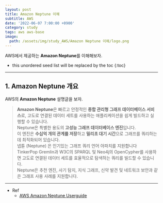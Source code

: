 ```yaml
---
layout: post
title: Amazon Neptune 이해
subtitle: AWS
date: '2022-06-07 7:00:00 +0900'
category: study
tags: aws aws-base
image:
  path: /assets/img/study_AWS/Amazon Neptune 이해/logo.png
---
```


AWS에서 제공하는 **Amazon Neptune**를 이해해보자.

<!--more-->

* this unordered seed list will be replaced by the toc
{:toc}

<hr/>

## 1. Amazon Neptune 개요

AWS의 **Amazon Neptune** 설명글을 보자.

> **Amazon Neptune**은 빠르고 안정적인 **종합 관리형 그래프 데이터베이스 서비스**로, 고도로 연결된 데이터 세트를 사용하는 애플리케이션을 쉽게 빌드하고 실행할 수 있습니다. <br>
> Neptune은 특별한 용도의 **고성능 그래프 데이터베이스 엔진**입니다. <br>
> 이 엔진은 **수십억 개의 관계를 저장**하고 **밀리초 대기 시간**으로 그래프를 쿼리하는 데 최적화되어 있습니다. <br>
> 넵튠 (Neptune) 은 인기있는 그래프 쿼리 언어 아파치를 지원합니다 TinkerPop Gremlin과 W3C의 SPARQL 및 Neo4j의 OpenCypher를 사용하면 고도로 연결된 데이터 세트를 효율적으로 탐색하는 쿼리를 빌드할 수 있습니다. <br>
> Neptune은 추천 엔진, 사기 탐지, 지식 그래프, 신약 발견 및 네트워크 보안과 같은 그래프 사용 사례를 지원합니다.

<hr/>

* Ref
  - [AWS Amazon Neptune Userguide](https://docs.aws.amazon.com/ko_kr/neptune/latest/userguide/intro.html)

